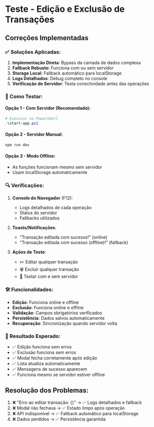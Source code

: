 # Teste - Edição e Exclusão de Transações

## Correções Implementadas

### ✅ Soluções Aplicadas:

1. **Implementação Direta**: Bypass da camada de dados complexa
2. **Fallback Robusto**: Funciona com ou sem servidor
3. **Storage Local**: Fallback automático para localStorage
4. **Logs Detalhados**: Debug completo no console
5. **Verificação de Servidor**: Testa conectividade antes das operações

### 🚀 Como Testar:

#### Opção 1 - Com Servidor (Recomendado):
```powershell
# Executar no PowerShell
.\start-app.ps1
```

#### Opção 2 - Servidor Manual:
```bash
npm run dev
```

#### Opção 3 - Modo Offline:
- As funções funcionam mesmo sem servidor
- Usam localStorage automaticamente

### 🔍 Verificações:

1. **Console do Navegador** (F12):
   - Logs detalhados de cada operação
   - Status do servidor
   - Fallbacks utilizados

2. **Toasts/Notificações**:
   - "Transação editada com sucesso!" (online)
   - "Transação editada com sucesso (offline)!" (fallback)

3. **Ações de Teste**:
   - ✏️ Editar qualquer transação
   - 🗑️ Excluir qualquer transação
   - 📱 Testar com e sem servidor

### 🛠️ Funcionalidades:

- **Edição**: Funciona online e offline
- **Exclusão**: Funciona online e offline  
- **Validação**: Campos obrigatórios verificados
- **Persistência**: Dados salvos automaticamente
- **Recuperação**: Sincronização quando servidor volta

### 🎯 Resultado Esperado:

- ✅ Edição funciona sem erros
- ✅ Exclusão funciona sem erros
- ✅ Modal fecha corretamente após edição
- ✅ Lista atualiza automaticamente
- ✅ Mensagens de sucesso aparecem
- ✅ Funciona mesmo se servidor estiver offline

## Resolução dos Problemas:

1. ❌ "Erro ao editar transação: {}" → ✅ Logs detalhados e fallback
2. ❌ Modal não fechava → ✅ Estado limpo após operação
3. ❌ API indisponível → ✅ Fallback automático para localStorage
4. ❌ Dados perdidos → ✅ Persistência garantida
